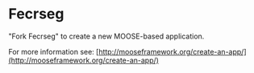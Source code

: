 Fecrseg
=====

"Fork Fecrseg" to create a new MOOSE-based application.

For more information see: [http://mooseframework.org/create-an-app/](http://mooseframework.org/create-an-app/)
